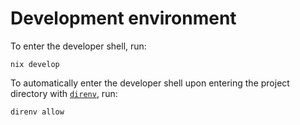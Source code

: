 # Development environment

To enter the developer shell, run:

```console
nix develop
```

To automatically enter the developer shell upon entering the project directory
with [`direnv`](https://direnv.net), run:

```console
direnv allow
```
